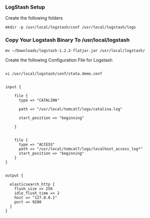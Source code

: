 ### LogStash Setup ####

Create the following folders

```shell
mkdir -p /usr/local/logstash/conf /usr/local/logstash/logs

```

### Copy Your Logstash Binary To /usr/local/logstash ###

```
mv ~/Downloads/logstash-1.2.2-flatjar.jar /usr/local/logstash/

```

Create the following Configuration File for Logstash


```

vi /usr/local/logstash/conf/stata.demo.conf


```


```
input {

    file {
      type => "CATALINA"

      path => "/usr/local/tomcat7/logs/catalina.log"

      start_position => "beginning"

    }


    file {
      type => "ACCESS"
      path => "/usr/local/tomcat7/logs/localhost_access_log*"
      start_position => "beginning"
    }
}


output {

  elasticsearch_http {
    flush_size => 256
    idle_flush_time => 2
    host => "127.0.0.1"
    port => 9200
  }
}

```
